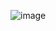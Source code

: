 ![image](https://github.com/Chaiyapa/03376836-OOP-2566-Lab-04/assets/144195729/507f16c8-bb49-46b3-a6c6-e801f888aae3)
